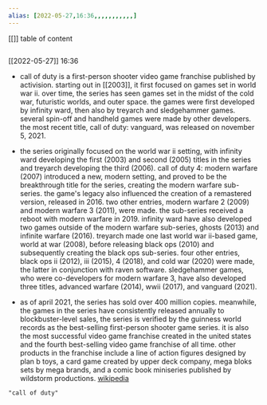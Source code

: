```yaml
---
alias: [2022-05-27,16:36,,,,,,,,,,,]
---
```

[[]]
table of content
```toc
```

[[2022-05-27]] 16:36
- call of duty is a first-person shooter video game franchise published by activision. starting out in [[2003]], it first focused on games set in world war ii. over time, the series has seen games set in the midst of the cold war, futuristic worlds, and outer space. the games were first developed by infinity ward, then also by treyarch and sledgehammer games. several spin-off and handheld games were made by other developers. the most recent title, call of duty: vanguard, was released on november 5, 2021.

- the series originally focused on the world war ii setting, with infinity ward developing the first (2003) and second (2005) titles in the series and treyarch developing the third (2006). call of duty 4: modern warfare (2007) introduced a new, modern setting, and proved to be the breakthrough title for the series, creating the modern warfare sub-series. the game's legacy also influenced the creation of a remastered version, released in 2016. two other entries, modern warfare 2 (2009) and modern warfare 3 (2011), were made. the sub-series received a reboot with modern warfare in 2019. infinity ward have also developed two games outside of the modern warfare sub-series, ghosts (2013) and infinite warfare (2016). treyarch made one last world war ii-based game, world at war (2008), before releasing black ops (2010) and subsequently creating the black ops sub-series. four other entries, black ops ii (2012), iii (2015), 4 (2018), and cold war (2020) were made, the latter in conjunction with raven software. sledgehammer games, who were co-developers for modern warfare 3, have also developed three titles, advanced warfare (2014), wwii (2017), and vanguard (2021).

- as of april 2021, the series has sold over 400 million copies. meanwhile, the games in the series have consistently released annually to blockbuster-level sales, the series is verified by the guinness world records as the best-selling first-person shooter game series. it is also the most successful video game franchise created in the united states and the fourth best-selling video game franchise of all time. other products in the franchise include a line of action figures designed by plan b toys, a card game created by upper deck company, mega bloks sets by mega brands, and a comic book miniseries published by wildstorm productions.
[wikipedia](https://en.wikipedia.org/wiki/call%20of%20duty)
```query
"call of duty"
```